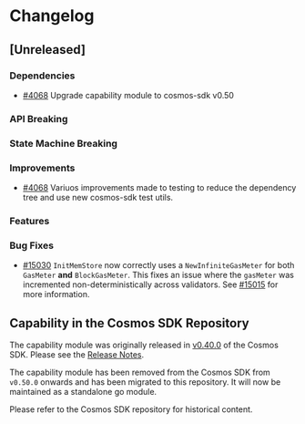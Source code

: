 <!--
Guiding Principles:
Changelogs are for humans, not machines.
There should be an entry for every single version.
The same types of changes should be grouped.
Versions and sections should be linkable.
The latest version comes first.
The release date of each version is displayed.
Mention whether you follow Semantic Versioning.
Usage:
Change log entries are to be added to the Unreleased section under the
appropriate stanza (see below). Each entry should ideally include a tag and
the Github issue reference in the following format:
* (<tag>) \#<issue-number> message
The issue numbers will later be link-ified during the release process so you do
not have to worry about including a link manually, but you can if you wish.
Types of changes (Stanzas):
"Features" for new features.
"Improvements" for changes in existing functionality.
"Deprecated" for soon-to-be removed features.
"Bug Fixes" for any bug fixes.
"Client Breaking" for breaking CLI commands and REST routes used by end-users.
"API Breaking" for breaking exported APIs used by developers building with this module.
"State Machine Breaking" for any changes that result in a different AppState given the same genesisState and txList.
Ref: https://keepachangelog.com/en/1.0.0/
-->

# Changelog

## [Unreleased]

### Dependencies

* [\#4068](https://github.com/cosmos/ibc-go/pull/4068) Upgrade capability module to cosmos-sdk v0.50

### API Breaking

### State Machine Breaking

### Improvements

* [\#4068](https://github.com/cosmos/ibc-go/pull/4068) Variuos improvements made to testing to reduce the dependency tree and use new cosmos-sdk test utils.

### Features

### Bug Fixes

* [\#15030](https://github.com/cosmos/cosmos-sdk/pull/15030) `InitMemStore` now correctly uses a `NewInfiniteGasMeter` for both `GasMeter` **and** `BlockGasMeter`. This fixes an issue where the `gasMeter` was incremented non-deterministically across validators. See [\#15015](https://github.com/cosmos/cosmos-sdk/issues/15015) for more information.

## Capability in the Cosmos SDK Repository

The capability module was originally released in [v0.40.0](https://github.com/cosmos/cosmos-sdk/releases/tag/v0.40.0) of the Cosmos SDK.
Please see the [Release Notes](https://github.com/cosmos/cosmos-sdk/blob/v0.40.0/RELEASE_NOTES.md).

The capability module has been removed from the Cosmos SDK from `v0.50.0` onwards and has been migrated to this repository. 
It will now be maintained as a standalone go module. 

Please refer to the Cosmos SDK repository for historical content.